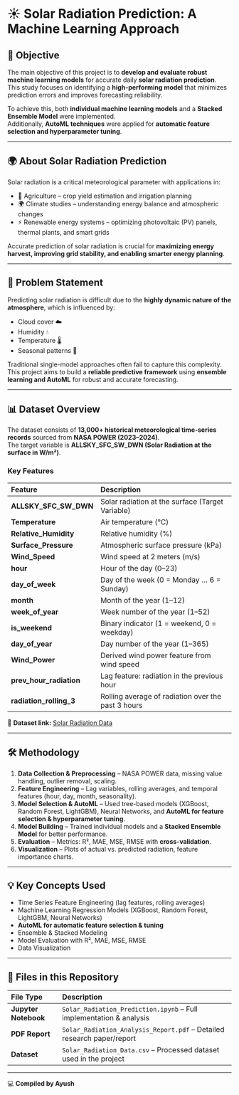# ☀️ Solar Radiation Prediction: A Machine Learning Approach  


## 🎯 Objective  
The main objective of this project is to **develop and evaluate robust machine learning models** for accurate daily **solar radiation prediction**.  
This study focuses on identifying a **high-performing model** that minimizes prediction errors and improves forecasting reliability.  

To achieve this, both **individual machine learning models** and a **Stacked Ensemble Model** were implemented.  
Additionally, **AutoML techniques** were applied for **automatic feature selection and hyperparameter tuning**.  

---

## 🌍 About Solar Radiation Prediction  
Solar radiation is a critical meteorological parameter with applications in:  

- 🌱 Agriculture – crop yield estimation and irrigation planning  
- 🌍 Climate studies – understanding energy balance and atmospheric changes  
- ⚡ Renewable energy systems – optimizing photovoltaic (PV) panels, thermal plants, and smart grids  

Accurate prediction of solar radiation is crucial for **maximizing energy harvest, improving grid stability, and enabling smarter energy planning**.  

---

## 📝 Problem Statement  
Predicting solar radiation is difficult due to the **highly dynamic nature of the atmosphere**, which is influenced by:  

- Cloud cover ☁️  
- Humidity 💧  
- Temperature 🌡️  
- Seasonal patterns 📅  

Traditional single-model approaches often fail to capture this complexity.  
This project aims to build a **reliable predictive framework** using **ensemble learning and AutoML** for robust and accurate forecasting.  

---

## 📊 Dataset Overview  
The dataset consists of **13,000+ historical meteorological time-series records** sourced from **NASA POWER (2023–2024)**.  
The target variable is **ALLSKY_SFC_SW_DWN (Solar Radiation at the surface in W/m²)**.  

### Key Features  

| Feature | Description |  
| :--- | :--- |  
| **ALLSKY_SFC_SW_DWN** | Solar radiation at the surface (Target Variable) |  
| **Temperature** | Air temperature (°C) |  
| **Relative_Humidity** | Relative humidity (%) |  
| **Surface_Pressure** | Atmospheric surface pressure (kPa) |  
| **Wind_Speed** | Wind speed at 2 meters (m/s) |  
| **hour** | Hour of the day (0–23) |  
| **day_of_week** | Day of the week (0 = Monday … 6 = Sunday) |  
| **month** | Month of the year (1–12) |  
| **week_of_year** | Week number of the year (1–52) |  
| **is_weekend** | Binary indicator (1 = weekend, 0 = weekday) |  
| **day_of_year** | Day number of the year (1–365) |  
| **Wind_Power** | Derived wind power feature from wind speed |  
| **prev_hour_radiation** | Lag feature: radiation in the previous hour |  
| **radiation_rolling_3** | Rolling average of radiation over the past 3 hours |  

📂 **Dataset link:** [Solar Radiation Data](<Insert your dataset link here>)  

---

## 🛠️ Methodology  
1. **Data Collection & Preprocessing** – NASA POWER data, missing value handling, outlier removal, scaling.  
2. **Feature Engineering** – Lag variables, rolling averages, and temporal features (hour, day, month, seasonality).  
3. **Model Selection & AutoML** – Used tree-based models (XGBoost, Random Forest, LightGBM), Neural Networks, and **AutoML for feature selection & hyperparameter tuning**.  
4. **Model Building** – Trained individual models and a **Stacked Ensemble Model** for better performance.  
5. **Evaluation** – Metrics: R², MAE, MSE, RMSE with **cross-validation**.  
6. **Visualization** – Plots of actual vs. predicted radiation, feature importance charts.  

---

## 💡 Key Concepts Used  
- Time Series Feature Engineering (lag features, rolling averages)  
- Machine Learning Regression Models (XGBoost, Random Forest, LightGBM, Neural Networks)  
- **AutoML for automatic feature selection & tuning**  
- Ensemble & Stacked Modeling  
- Model Evaluation with R², MAE, MSE, RMSE  
- Data Visualization  

---

## 📂 Files in this Repository  

| File Type | Description |  
| :--- | :--- |  
| **Jupyter Notebook** | `Solar_Radiation_Prediction.ipynb` – Full implementation & analysis |  
| **PDF Report** | `Solar_Radiation_Analysis_Report.pdf` – Detailed research paper/report |  
| **Dataset** | `Solar_Radiation_Data.csv` – Processed dataset used in the project |  

---

💻 **Compiled by Ayush**  
